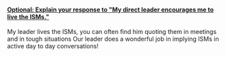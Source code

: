


#### [Optional: Explain your response to "My direct leader encourages me to live the ISMs."](https://www.perceptyx.com/qies20b/index.cgi?rm=comments#collapse03_07)

My leader lives the ISMs, you can often find him quoting them in meetings and in tough situations
Our leader does a wonderful job in implying ISMs in active day to day conversations!




